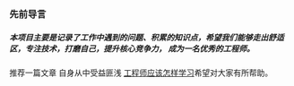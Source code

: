 ### 先前导言
##### 本项目主要是记录了工作中遇到的问题、积累的知识点，希望我们能够走出舒适区，专注技术，打磨自己，提升核心竞争力， 成为一名优秀的工程师。

推荐一篇文章 自身从中受益匪浅 [工程师应该怎样学习](https://xargin.com/how-to-learn/)希望对大家有所帮助。
